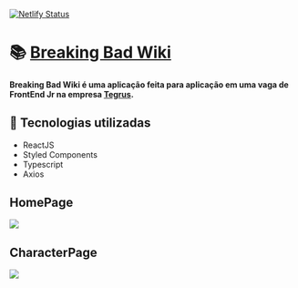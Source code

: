 [![Netlify Status](https://api.netlify.com/api/v1/badges/22f1fc9a-69ec-4e28-9d9d-13d865100377/deploy-status)](https://laianbraum-breakingbadwiki.netlify.app/)

# :books: [Breaking Bad Wiki](https://laianbraum-breakingbadwiki.netlify.app/)

#### Breaking Bad Wiki é uma aplicação feita para aplicação em uma vaga de FrontEnd Jr na empresa [Tegrus](https://www.linkedin.com/company/tegrus-br/). 

## 🚀 Tecnologias utilizadas
- ReactJS
- Styled Components
- Typescript
- Axios

## HomePage 
<img src="https://user-images.githubusercontent.com/61033391/108615126-a058af80-73df-11eb-910a-54e2ae9aec2c.png"></img>

## CharacterPage
<img src="https://user-images.githubusercontent.com/61033391/108615127-a0f14600-73df-11eb-904e-029db8ea4fd4.png"></img>
